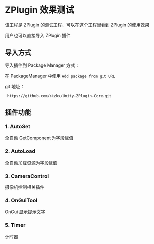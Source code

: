 # ZPlugin 效果测试

该工程是 ZPlugin 的测试工程，可以在这个工程里看到 ZPlugin 的使用效果

用户也可以直接导入 ZPlugin 插件

## 导入方式

导入插件到 Package Manager 方式：

在 PackageManager 中使用 `Add package from git URL`

git 地址：

` https://github.com/okzkx/Unity-ZPlugin-Core.git`

## 插件功能

### 1.  AutoSet

全自动 GetComponent 为字段赋值

### 2. AutoLoad

全自动加载资源为字段赋值

### 3. CameraControl

摄像机控制相关插件

### 4. OnGuiTool

OnGui 显示提示文字

### 5. Timer

计时器
